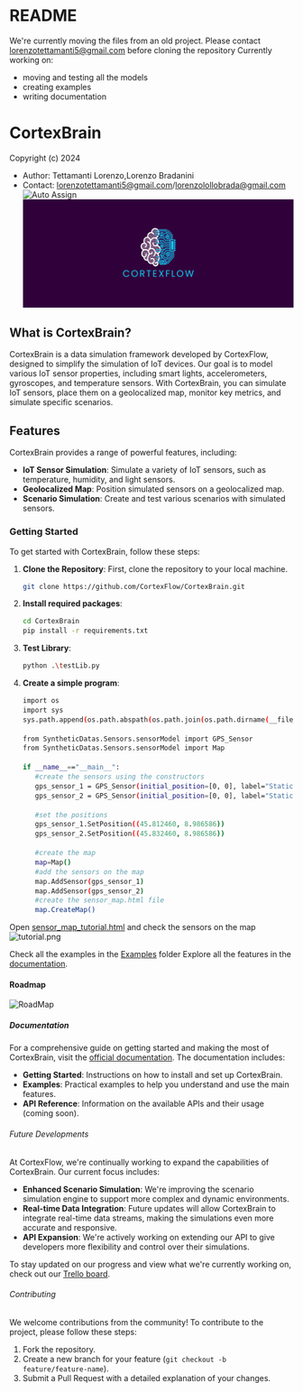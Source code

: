 # README

We're currently moving the files from an old project. Please contact <lorenzotettamanti5@gmail.com> before cloning the repository
Currently working on:

- moving and testing all the models
- creating examples
- writing documentation

# CortexBrain

Copyright (c) 2024

- Author: Tettamanti Lorenzo,Lorenzo Bradanini
- Contact: <lorenzotettamanti5@gmail.com>/<lorenzolollobrada@gmail.com>
![Auto Assign](https://github.com/CortexFlow/CortexBrain/actions/workflows/auto-assign.yml/badge.svg)
![CortexFlow Logo](banner.png)

## What is CortexBrain?

CortexBrain is a data simulation framework developed by CortexFlow, designed to simplify the simulation of IoT devices. Our goal is to model various IoT sensor properties, including smart lights, accelerometers, gyroscopes, and temperature sensors. With CortexBrain, you can simulate IoT sensors, place them on a geolocalized map, monitor key metrics, and simulate specific scenarios.

## Features

CortexBrain provides a range of powerful features, including:

- **IoT Sensor Simulation**: Simulate a variety of IoT sensors, such as temperature, humidity, and light sensors.
- **Geolocalized Map**: Position simulated sensors on a geolocalized map.
- **Scenario Simulation**: Create and test various scenarios with simulated sensors.

### Getting Started

To get started with CortexBrain, follow these steps:

1. **Clone the Repository**: First, clone the repository to your local machine.

   ```bash
   git clone https://github.com/CortexFlow/CortexBrain.git
    ```

2. **Install required packages**:

   ```bash
   cd CortexBrain
   pip install -r requirements.txt

3. **Test Library**:

   ```bash
   python .\testLib.py

4. **Create a simple program**:

   ```bash
   import os
   import sys
   sys.path.append(os.path.abspath(os.path.join(os.path.dirname(__file__), '../')))

   from SyntheticDatas.Sensors.sensorModel import GPS_Sensor
   from SyntheticDatas.Sensors.sensorModel import Map

   if __name__=="__main__":
      #create the sensors using the constructors
      gps_sensor_1 = GPS_Sensor(initial_position=[0, 0], label="Static GPS Sensor ")
      gps_sensor_2 = GPS_Sensor(initial_position=[0, 0], label="Static GPS Sensor 2")
      
      #set the positions
      gps_sensor_1.SetPosition((45.812460, 8.986586))
      gps_sensor_2.SetPosition((45.832460, 8.986586))
      
      #create the map
      map=Map()
      #add the sensors on the map
      map.AddSensor(gps_sensor_1)
      map.AddSensor(gps_sensor_2)
      #create the sensor_map.html file
      map.CreateMap()

Open [sensor_map_tutorial.html](./Examples//sensor_map_tutorial.html) and check the sensors on the map
![tutorial.png](./Examples//img//tutorial.png)

Check all the examples in the [Examples](./Examples/) folder
Explore all the features in the [documentation](doc.md).

#### Roadmap

![RoadMap](ROADMAP.png)

##### Documentation

For a comprehensive guide on getting started and making the most of CortexBrain, visit the [official documentation](doc.md). The documentation includes:

- **Getting Started**: Instructions on how to install and set up CortexBrain.
- **Examples**: Practical examples to help you understand and use the main features.
- **API Reference**: Information on the available APIs and their usage (coming soon).

###### Future Developments

At CortexFlow, we're continually working to expand the capabilities of CortexBrain. Our current focus includes:

- **Enhanced Scenario Simulation**: We're improving the scenario simulation engine to support more complex and dynamic environments.
- **Real-time Data Integration**: Future updates will allow CortexBrain to integrate real-time data streams, making the simulations even more accurate and responsive.
- **API Expansion**: We're actively working on extending our API to give developers more flexibility and control over their simulations.

To stay updated on our progress and view what we're currently working on, check out our [Trello board](https://trello.com/invite/b/66c731aab6030598aef7aed3/ATTIdfd7d08e42dca6f8b56a8b26f499ab8c95EB547E/cortexbrain).

###### Contributing

We welcome contributions from the community! To contribute to the project, please follow these steps:

1. Fork the repository.
2. Create a new branch for your feature (`git checkout -b feature/feature-name`).
3. Submit a Pull Request with a detailed explanation of your changes.
